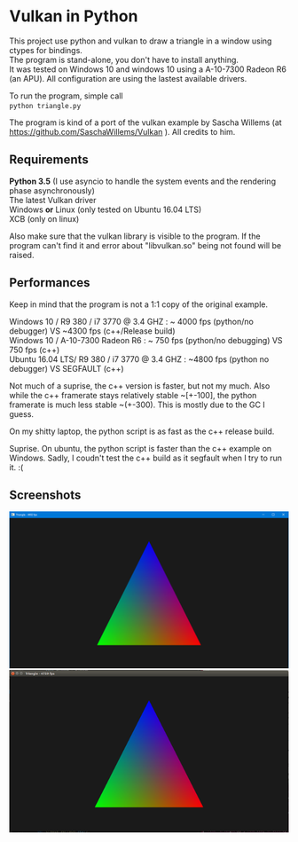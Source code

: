 # Vulkan in Python

This project use python and vulkan to draw a triangle in a window using ctypes for bindings.  
The program is stand-alone, you don't have to install anything.  
It was tested on Windows 10 and windows 10 using a A-10-7300 Radeon R6 (an APU). All configuration are using the lastest available drivers.

To run the program, simple call  
`python triangle.py`

The program is kind of a port of the vulkan example by Sascha Willems (at <https://github.com/SaschaWillems/Vulkan> ). All credits to him.

## Requirements

**Python 3.5** (I use asyncio to handle the system events and the rendering phase asynchronously)  
The latest Vulkan driver  
Windows **or** Linux (only tested on Ubuntu 16.04 LTS)  
XCB (only on linux)  

Also make sure that the vulkan library is visible to the program. If the program can't find it and error about "libvulkan.so" being not found will be raised.


## Performances

Keep in mind that the program is not a 1:1 copy of the original example.

Windows 10 / R9 380 / i7 3770 @ 3.4 GHZ : ~ 4000 fps (python/no debugger)  VS ~4300 fps (c++/Release build)  
Windows 10 / A-10-7300 Radeon R6 : ~ 750 fps (python/no debugging) VS 750 fps (c++)  
Ubuntu 16.04 LTS/ R9 380 / i7 3770 @ 3.4 GHZ : ~4800 fps (python no debugger) VS SEGFAULT (c++)  

Not much of a suprise, the c++ version is faster, but not my much. Also while the c++ framerate stays relatively stable ~[+-100], the python framerate
 is much less stable ~(+-300). This is mostly due to the GC I guess.  

On my shitty laptop, the python script is as fast as the c++ release build.  

Suprise. On ubuntu, the python script is faster than the c++ example on Windows. Sadly, I coudn't test the c++ build as it segfault when I try to run it. :(  

## Screenshots

![Alt text](/images/win.png "Image")  
![Alt text](/images/ubuntu.png "Image")  